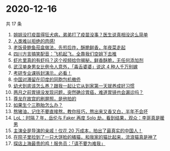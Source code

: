 # 2020-12-16

共 17 条

<!-- BEGIN ZHIHUVIDEO -->
<!-- 最后更新时间 Wed Dec 16 2020 08:18:00 GMT+0800 (CST) -->
1. [姐姐没打疫苗得狂犬病，弟弟打了疫苗没事？医生说真相没这么简单](https://www.zhihu.com/zvideo/1322276660104572928)
1. [人类难以拒绝的肉感!](https://www.zhihu.com/zvideo/1322197133614039040)
1. [老饭骨鲍鱼茄盒做法，先煎后炸，酥脆鲜香，年夜菜走起](https://www.zhihu.com/zvideo/1322188176518041600)
1. [四川方言搞笑配音：飞机起飞，全靠我们空姐下去推](https://www.zhihu.com/zvideo/1321845598920945664)
1. [虾片里真的有虾吗？这个视频给你揭秘，鲜香酥脆，无任何添加剂](https://www.zhihu.com/zvideo/1320874789674450944)
1. [武汉单身男女比例令人意外，「毒舌婆婆」说这 4 种人千万别嫁](https://www.zhihu.com/zvideo/1321948600293421056)
1. [考研专业课拆封演示，必看！](https://www.zhihu.com/zvideo/1320664344884350976)
1. [中国对滞留在印度的同胞包机撤侨](https://www.zhihu.com/zvideo/1322246281603731456)
1. [幼犬到底该怎么养？跟我一起让它从到家第一天就养成好习惯](https://www.zhihu.com/zvideo/1321457342123053056)
1. [两月之前胃镜没发现问题，突然确诊胃癌，难道胃镜也会漏诊吗？](https://www.zhihu.com/zvideo/1321903876711227392)
1. [尊龙在故宫的刷屏照，是他拍的](https://www.zhihu.com/zvideo/1321921622736441344)
1. [如果生个三胞胎怎么办？](https://www.zhihu.com/zvideo/1321861281591410688)
1. [熬猪油，记住不要直接熬，教你技巧，熬出来又香又白，半年不会坏](https://www.zhihu.com/zvideo/1322192650842091520)
1. [LoL：时隔 7 年，岳伦与 Faker 再度 Solo 劫，看到结果，观众：李哥真是暖男](https://www.zhihu.com/zvideo/1321877554849083392)
1. [主演全是导演的亲戚！仅花 20 万成本，拍出了最真实的中国人！](https://www.zhihu.com/zvideo/1322239342593982464)
1. [在院子里捡到了一只大饼脸的橘猫，和我家的猫比起来，流浪猫真是神了](https://www.zhihu.com/zvideo/1321890483547979776)
1. [探店上海最贵的鸡！服务员：「请不要为难我」](https://www.zhihu.com/zvideo/1320783922339246080)
<!-- END ZHIHUVIDEO -->
